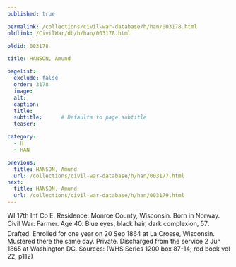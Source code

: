 ```yaml
---
published: true

permalink: /collections/civil-war-database/h/han/003178.html
oldlink: /CivilWar/db/h/han/003178.html

oldid: 003178

title: HANSON, Amund

pagelist:
  exclude: false
  order: 3178
  image: 
  alt:
  caption:
  title:
  subtitle:      # Defaults to page subtitle
  teaser:

category: 
  - H 
  - HAN

previous:
  title: HANSON, Amund
  url: /collections/civil-war-database/h/han/003177.html  
next:
  title: HANSON, Amund
  url: /collections/civil-war-database/h/han/003179.html   
---
```

WI 17th Inf Co E. Residence: Monroe County, Wisconsin. Born in Norway. Civil War: Farmer. Age 40. Blue eyes, black hair, dark complexion, 5&#146;7&#148;. Drafted. Enrolled for one year on 20 Sep 1864 at La Crosse, Wisconsin. Mustered there the same day. Private. Discharged from the service 2 Jun 1865 at Washington DC. Sources: (WHS Series 1200 box 87-14; red book vol 22, p112)